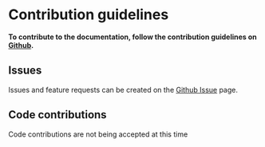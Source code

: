 # Contribution guidelines

**To contribute to the documentation, follow the contribution guidelines on [Github](https://github.com/iotaledger/documentation/blob/develop/docs/CONTRIBUTING.md).**

## Issues

Issues and feature requests can be created on the [Github Issue](https://github.com/iotaledger/compass/issues) page.

## Code contributions

Code contributions are not being accepted at this time





